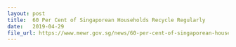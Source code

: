 ```yaml
---
layout: post
title:  60 Per Cent of Singaporean Households Recycle Regularly
date:   2019-04-29
file_url: https://www.mewr.gov.sg/news/60-per-cent-of-singaporean-households-recycle-regularly
---
```

